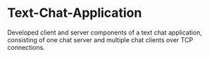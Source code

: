 # Text-Chat-Application
Developed client and server components of a text chat application, consisting of one chat server and multiple chat clients over TCP connections.
